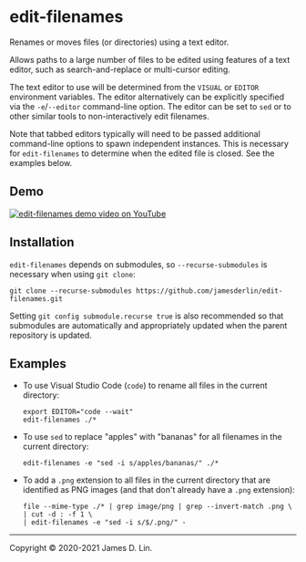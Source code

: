 # edit-filenames

Renames or moves files (or directories) using a text editor.

Allows paths to a large number of files to be edited using features of a text
editor, such as search-and-replace or multi-cursor editing.

The text editor to use will be determined from the `VISUAL` or `EDITOR`
environment variables.  The editor alternatively can be explicitly specified via
the `-e`/`--editor` command-line option.  The editor can be set to `sed` or to
other similar tools to non-interactively edit filenames.

Note that tabbed editors typically will need to be passed additional
command-line options to spawn independent instances.  This is necessary for
`edit-filenames` to determine when the edited file is closed.  See the examples
below.


## Demo

[![edit-filenames demo video on YouTube][edit-filenames-demo-thumbnail]][edit-filenames-demo-video]

[edit-filenames-demo-thumbnail]: https://user-images.githubusercontent.com/17391434/122344256-73cf2300-cefb-11eb-86a6-afc0bdad958b.png
[edit-filenames-demo-video]: https://www.youtube.com/watch?v=PtNb_VgfMyE


## Installation

`edit-filenames` depends on submodules, so `--recurse-submodules` is necessary
when using `git clone`:

```shell
git clone --recurse-submodules https://github.com/jamesderlin/edit-filenames.git
```

Setting `git config submodule.recurse true` is also recommended so that
submodules are automatically and appropriately updated when the parent
repository is updated.


## Examples

* To use Visual Studio Code (`code`) to rename all files in the current
  directory:

    ```shell
    export EDITOR="code --wait"
    edit-filenames ./*
    ```

* To use `sed` to replace "apples" with "bananas" for all filenames in the
  current directory:

    ```shell
    edit-filenames -e "sed -i s/apples/bananas/" ./*
    ```

* To add a `.png` extension to all files in the current directory that are
  identified as PNG images (and that don't already have a `.png` extension):

    ```shell
    file --mime-type ./* | grep image/png | grep --invert-match .png \
    | cut -d : -f 1 \
    | edit-filenames -e "sed -i s/$/.png/" -
    ```

---

Copyright © 2020-2021 James D. Lin.
